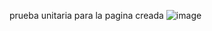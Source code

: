 prueba unitaria para la pagina creada ![image](https://github.com/user-attachments/assets/3d341d44-7a53-492e-90ff-6472747353e0)
